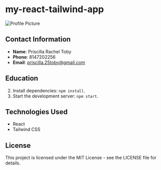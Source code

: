 # my-react-tailwind-app


![Profile Picture]("C:\Users\prisc\Downloads\profile-pic.jpg.jpg") <!-- Adjust the path as necessary -->

## Contact Information

- **Name**: Priscilla Rachel Toby
- **Phone**: 8147202256
- **Email**: priscilla.25toby@gmail.com

## Education


2. Install dependencies: `npm install`.
3. Start the development server: `npm start`.

## Technologies Used

- React
- Tailwind CSS

## License

This project is licensed under the MIT License - see the LICENSE file for details.

